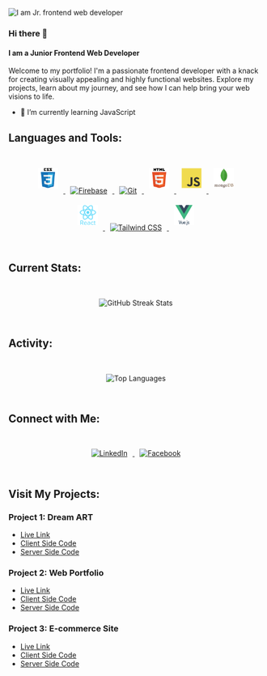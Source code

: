 ![I am Jr. frontend web developer](https://i.ibb.co/5KQC8Vj/github-header-image.png)

### Hi there 👋
#### I am a Junior Frontend Web Developer

Welcome to my portfolio! I'm a passionate frontend developer with a knack for creating visually appealing and highly functional websites. Explore my projects, learn about my journey, and see how I can help bring your web visions to life.

- 🌱 I’m currently learning JavaScript

<h2 align="left">Languages and Tools:</h2>

<p align="center" style="padding: 20px;">
  <a href="https://www.w3schools.com/css/" target="_blank" rel="noreferrer"> 
    <img src="https://raw.githubusercontent.com/devicons/devicon/master/icons/css3/css3-original-wordmark.svg" alt="CSS3" width="40" height="40" style="margin: 10px;"/> 
  </a> 
  <a href="https://firebase.google.com/" target="_blank" rel="noreferrer"> 
    <img src="https://www.vectorlogo.zone/logos/firebase/firebase-icon.svg" alt="Firebase" width="40" height="40" style="margin: 10px;"/> 
  </a> 
  <a href="https://git-scm.com/" target="_blank" rel="noreferrer"> 
    <img src="https://www.vectorlogo.zone/logos/git-scm/git-scm-icon.svg" alt="Git" width="40" height="40" style="margin: 10px;"/> 
  </a> 
  <a href="https://www.w3.org/html/" target="_blank" rel="noreferrer"> 
    <img src="https://raw.githubusercontent.com/devicons/devicon/master/icons/html5/html5-original-wordmark.svg" alt="HTML5" width="40" height="40" style="margin: 10px;"/> 
  </a> 
  <a href="https://developer.mozilla.org/en-US/docs/Web/JavaScript" target="_blank" rel="noreferrer"> 
    <img src="https://raw.githubusercontent.com/devicons/devicon/master/icons/javascript/javascript-original.svg" alt="JavaScript" width="40" height="40" style="margin: 10px;"/> 
  </a> 
  <a href="https://www.mongodb.com/" target="_blank" rel="noreferrer"> 
    <img src="https://raw.githubusercontent.com/devicons/devicon/master/icons/mongodb/mongodb-original-wordmark.svg" alt="MongoDB" width="40" height="40" style="margin: 10px;"/> 
  </a> 
  <a href="https://reactjs.org/" target="_blank" rel="noreferrer"> 
    <img src="https://raw.githubusercontent.com/devicons/devicon/master/icons/react/react-original-wordmark.svg" alt="React" width="40" height="40" style="margin: 10px;"/> 
  </a> 
  <a href="https://tailwindcss.com/" target="_blank" rel="noreferrer"> 
    <img src="https://www.vectorlogo.zone/logos/tailwindcss/tailwindcss-icon.svg" alt="Tailwind CSS" width="40" height="40" style="margin: 10px;"/> 
  </a> 
  <a href="https://vuejs.org/" target="_blank" rel="noreferrer"> 
    <img src="https://raw.githubusercontent.com/devicons/devicon/master/icons/vuejs/vuejs-original-wordmark.svg" alt="Vue.js" width="40" height="40" style="margin: 10px;"/> 
  </a>
</p>

<h2 align="left">Current Stats:</h2>
<p align="center" style="padding: 20px;">
  <img src="https://github-readme-streak-stats.herokuapp.com/?user=ashrafultusar&theme=dark&hide_border=true" alt="GitHub Streak Stats" style="margin: 10px;"/>
</p>

<h2 align="left">Activity:</h2>
<p align="center" style="padding: 20px;">
  <img src="https://github-readme-stats.vercel.app/api/top-langs/?username=ashrafultusar&theme=dark&show_icons=true&hide_border=true&layout=compact" alt="Top Languages" style="margin: 10px;"/>
</p>

<h2 align="left">Connect with Me:</h2>
<p align="center" style="padding: 20px;">
  <a href="https://linkedin.com/in/ashrafultusar04/" target="blank">
    <img src="https://raw.githubusercontent.com/rahuldkjain/github-profile-readme-generator/master/src/images/icons/Social/linked-in-alt.svg" alt="LinkedIn" height="30" width="40" style="margin: 10px;"/>
  </a>
  <a href="https://fb.com/ashrafulislamtusar.tusar" target="blank">
    <img src="https://raw.githubusercontent.com/rahuldkjain/github-profile-readme-generator/master/src/images/icons/Social/facebook.svg" alt="Facebook" height="30" width="40" style="margin: 10px;"/>
  </a>
</p>

<h2 align="left">Visit My Projects:</h2>

<h3>Project 1: Dream ART</h3>
<ul>
  <li><a href="https://project1-live-link.com" target="_blank">Live Link</a></li>
  <li><a href="https://github.com/username/project1-client" target="_blank">Client Side Code</a></li>
  <li><a href="https://github.com/username/project1-server" target="_blank">Server Side Code</a></li>
</ul>

<h3>Project 2: Web Portfolio</h3>
<ul>
  <li><a href="https://project2-live-link.com" target="_blank">Live Link</a></li>
  <li><a href="https://github.com/username/project2-client" target="_blank">Client Side Code</a></li>
  <li><a href="https://github.com/username/project2-server" target="_blank">Server Side Code</a></li>
</ul>

<h3>Project 3: E-commerce Site</h3>
<ul>
  <li><a href="https://project3-live-link.com" target="_blank">Live Link</a></li>
  <li><a href="https://github.com/username/project3-client" target="_blank">Client Side Code</a></li>
  <li><a href="https://github.com/username/project3-server" target="_blank">Server Side Code</a></li>
</ul>
